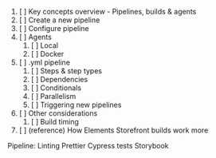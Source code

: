 1. [ ] Key concepts overview - Pipelines, builds & agents
1. [ ] Create a new pipeline
1. [ ] Configure pipeline
1. [ ] Agents
   1. [ ] Local
   1. [ ] Docker
1. [ ] .yml pipeline
   1. [ ] Steps & step types
   1. [ ] Dependencies
   1. [ ] Conditionals
   1. [ ] Parallelism
   1. [ ] Triggering new pipelines
1. [ ] Other considerations
   1. [ ] Build timing
1. [ ] (reference) How Elements Storefront builds work more

Pipeline:
Linting
Prettier
Cypress tests
Storybook

<!-- Deploy -->
